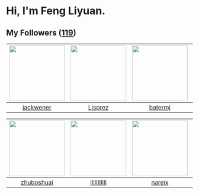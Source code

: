 # Hi, I'm Feng Liyuan.

## My Followers ([119](https://github.com/SunRunAway?tab=followers))

| <img src="https://avatars.githubusercontent.com/u/30525741?v=4" width="150" height="150" /> | <img src="https://avatars.githubusercontent.com/u/14808551?v=4" width="150" height="150" /> | <img src="https://avatars.githubusercontent.com/u/250445?v=4" width="150" height="150" /> | <img src="https://avatars.githubusercontent.com/u/588162?v=4" width="150" height="150" /> |
| :-----------------------------------------------------------------------------------------: | :-----------------------------------------------------------------------------------------: | :---------------------------------------------------------------------------------------: | :---------------------------------------------------------------------------------------: |
|                          [jackwener](https://github.com/jackwener)                          |                            [Lisprez](https://github.com/Lisprez)                            |                           [batermj](https://github.com/batermj)                           |                            [ylm201](https://github.com/ylm201)                            |

| <img src="https://avatars.githubusercontent.com/u/10694566?v=4" width="150" height="150" /> | <img src="https://avatars.githubusercontent.com/u/16208288?v=4" width="150" height="150" /> | <img src="https://avatars.githubusercontent.com/u/3737474?v=4" width="150" height="150" /> | <img src="https://avatars.githubusercontent.com/u/16703333?v=4" width="150" height="150" /> |
| :-----------------------------------------------------------------------------------------: | :-----------------------------------------------------------------------------------------: | :----------------------------------------------------------------------------------------: | :-----------------------------------------------------------------------------------------: |
|                         [zhuboshuai](https://github.com/zhuboshuai)                         |                        [llllIIIllll](https://github.com/llllIIIllll)                        |                             [nareix](https://github.com/nareix)                            |                        [YangJianFei](https://github.com/YangJianFei)                        |
